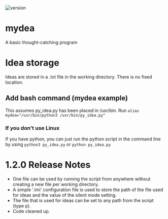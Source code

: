 ![version](https://img.shields.io/badge/version-1.2.0-success)
# mydea
A basic thought-catching program

# Idea storage
Ideas are stored in a .txt file in the working directory. There is no fixed location.

## Add bash command (mydea example)
This assumes py_idea.py has been placed in /usr/bin.
Run `alias mydea="/usr/bin/python3 /usr/bin/py_idea.py"`

### If you don't use Linux
If you have python, you can just run the python script in the command line by using `python3 py_idea.py` or `python py_idea.py`

# 1.2.0 Release Notes
- One file can be used by running the script from anywhere without creating a new file per working directory.
- A simple '.imi' configuration file is used to store the path of the file used for ideas and the value of the silent mode setting.
- The file that is used for ideas can be set to any path from the script (type p).
- Code cleaned up.
